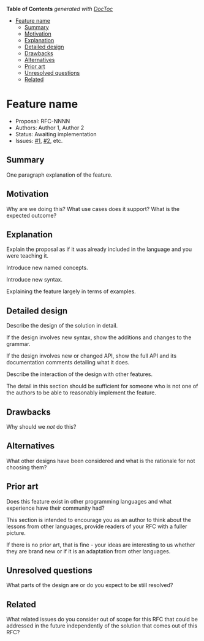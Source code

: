 <!-- START doctoc generated TOC please keep comment here to allow auto update -->
<!-- DON'T EDIT THIS SECTION, INSTEAD RE-RUN doctoc TO UPDATE -->
**Table of Contents**  *generated with [DocToc](https://github.com/thlorenz/doctoc)*

- [Feature name](#feature-name)
  - [Summary](#summary)
  - [Motivation](#motivation)
  - [Explanation](#explanation)
  - [Detailed design](#detailed-design)
  - [Drawbacks](#drawbacks)
  - [Alternatives](#alternatives)
  - [Prior art](#prior-art)
  - [Unresolved questions](#unresolved-questions)
  - [Related](#related)

<!-- END doctoc generated TOC please keep comment here to allow auto update -->

# Feature name

- Proposal: RFC-NNNN
- Authors: Author 1, Author 2
- Status: Awaiting implementation
- Issues: [#1](https://github.com/onflow/cadence/issues/1), [#2](https://github.com/onflow/cadence/issues/2), etc.

## Summary

[summary]: #summary

One paragraph explanation of the feature.

## Motivation

[motivation]: #motivation

Why are we doing this? What use cases does it support? What is the expected outcome?

## Explanation

[explanation]: #explanation

Explain the proposal as if it was already included in the language and you were teaching it.

Introduce new named concepts.

Introduce new syntax.

Explaining the feature largely in terms of examples.

## Detailed design

[detailed-design]: #detailed-design

Describe the design of the solution in detail.

If the design involves new syntax, show the additions and changes to the grammar.

If the design involves new or changed API, show the full API and its documentation comments detailing what it does.

Describe the interaction of the design with other features.

The detail in this section should be sufficient for someone who is not one of the authors to be able to reasonably implement the feature.

## Drawbacks

[drawbacks]: #drawbacks

Why should we *not* do this?

## Alternatives

[alternatives]: #alternatives

What other designs have been considered and what is the rationale for not choosing them?

## Prior art

[prior-art]: #prior-art

Does this feature exist in other programming languages and what experience have their community had?

This section is intended to encourage you as an author to think about the lessons from other languages, provide readers of your RFC with a fuller picture.

If there is no prior art, that is fine - your ideas are interesting to us whether they are brand new or if it is an adaptation from other languages.

## Unresolved questions

[unresolved-questions]: #unresolved-questions

What parts of the design are or do you expect to be still resolved?

## Related

[related]: #related

What related issues do you consider out of scope for this RFC that could be addressed in the future independently of the solution that comes out of this RFC?
